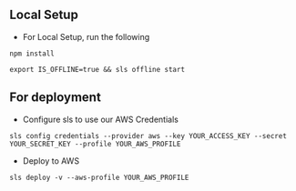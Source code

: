 ## Local Setup

- For Local Setup, run the following

```
npm install
```

```
export IS_OFFLINE=true && sls offline start
```

## For deployment

- Configure sls to use our AWS Credentials

```
sls config credentials --provider aws --key YOUR_ACCESS_KEY --secret YOUR_SECRET_KEY --profile YOUR_AWS_PROFILE
```

- Deploy to AWS

```
sls deploy -v --aws-profile YOUR_AWS_PROFILE
```

